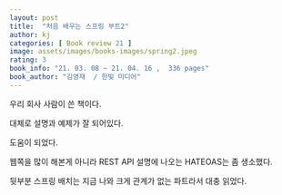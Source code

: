 ```yaml
---
layout: post
title:  "처음 배우는 스프링 부트2"
author: kj
categories: [ Book review 21 ]
image: assets/images/books-images/spring2.jpeg
rating: 3
book_info: "21. 03. 08 ~ 21. 04. 16 ,  336 pages"
book_author: "김영재  / 한빛 미디어"
---
```

우리 회사 사람이 쓴 책이다.

대체로 설명과 예제가 잘 되어있다. 

도움이 되었다.

웹쪽을 많이 해본게 아니라 REST API 설명에 나오는 HATEOAS는 좀 생소했다.

뒷부분 스프링 배치는 지금 나와 크게 관계가 없는 파트라서 대충 읽었다.

